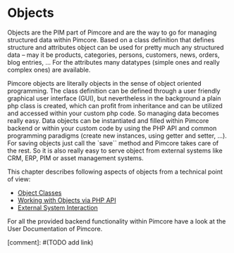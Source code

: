 # Objects

Objects are the PIM part of Pimcore and are the way to go for managing structured data within Pimcore. Based on a class 
definition that defines structure and attributes object can be used for pretty much any structured data – may it be 
products, categories, persons, customers, news, orders, blog entries, … For the attributes many datatypes (simple ones 
and really complex ones) are available.

Pimcore objects are literally objects in the sense of object oriented programming. The class definition can be defined 
through a user friendly graphical user interface (GUI), but nevertheless in the background a plain php class is created, 
which can profit from inheritance and can be utilized and accessed within your custom php code. 
So managing data becomes really easy. Data objects can be instantiated and filled within Pimcore backend or within your
custom code by using the PHP API and common programming paradigms (create new instances, using getter and setter, ...).
 For saving objects just call the `save`` method and Pimcore takes care of the rest. 
 So it is also really easy to serve object from external systems like CRM, ERP, PIM or asset management systems.
 

This chapter describes following aspects of objects from a technical point of view: 
 * [Object Classes](./01_Object_Classes/README.md) 
 * [Working with Objects via PHP API](./03_Working_with_PHP_API.md)
 * [External System Interaction](./05_External_System_Interaction.md)

For all the provided backend functionality within Pimcore have a look at the User Documentation of Pimcore.

[comment]: #(TODO add link)

 










